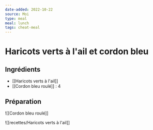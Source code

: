 ```yaml
---
date-added: 2022-10-22
source: Moi
type: meal
meal: lunch
tags: cheat-meal
---
```


# Haricots verts à l'ail et cordon bleu

## Ingrédients

- [[Haricots verts à l'ail]]
- [[Cordon bleu roulé]] : 4

## Préparation

![[Cordon bleu roulé]]

![[recettes/Haricots verts à l'ail]]
